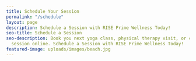 ```yaml
---
title: Schedule Your Session
permalink: "/schedule"
layout: page
description: Schedule a Session with RISE Prime Wellness Today!
seo-title: Schedule a Session
seo-description: Book you next yoga class, physical therapy visit, or cryotherapy
  session online. Schedule a Session with RISE Prime Wellness Today!
featured-image: uploads/images/beach.jpg
---
```


<section id="flex-section">
  <div class="mindbody-widget">
    <!-- Appointments widget -->
    <script src="https://widgets.healcode.com/javascripts/healcode.js" type="text/javascript"></script>
    <healcode-widget data-type="appointments" data-widget-partner="object" data-widget-id="2521356275d" data-widget-version="0.1"></healcode-widget>
  </div>
  <div class="mindbody-widget">
    <!-- Class widget -->
    <script src="https://widgets.healcode.com/javascripts/healcode.js" type="text/javascript"></script>
    <healcode-widget data-type="class_lists" data-widget-partner="object" data-widget-id="2520598275d" data-widget-version="0.1"></healcode-widget>
  </div>  
</section>
